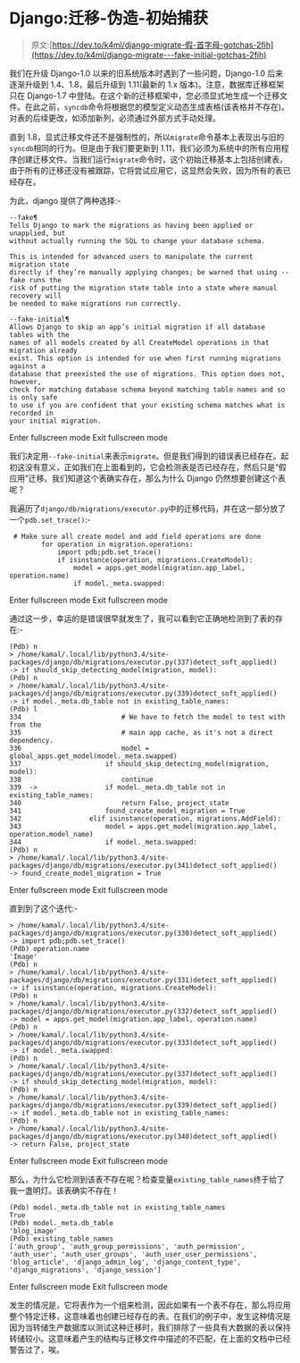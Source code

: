 # Django:迁移-伪造-初始捕获

> 原文:[https://dev.to/k4ml/django-migrate-假-首字母-gotchas-2fih](https://dev.to/k4ml/django-migrate---fake-initial-gotchas-2fih)

我们在升级 Django-1.0 以来的旧系统版本时遇到了一些问题，Django-1.0 后来逐渐升级到 1.4、1.8，最后升级到 1.11(最新的 1.x 版本)。注意，数据库迁移框架只在 Django-1.7 中登陆。在这个新的迁移框架中，您必须显式地生成一个迁移文件。在此之前，`syncdb`命令将根据您的模型定义动态生成表格(该表格并不存在)。对表的后续更改，如添加新列，必须通过外部方式手动处理。

直到 1.8，显式迁移文件还不是强制性的，所以`migrate`命令基本上表现出与旧的`syncdb`相同的行为。但是由于我们要更新到 1.11，我们必须为系统中的所有应用程序创建迁移文件。当我们运行`migrate`命令时，这个初始迁移基本上包括创建表，由于所有的迁移还没有被跟踪，它将尝试应用它，这显然会失败，因为所有的表已经存在。

为此，django 提供了两种选择:-

```
--fake¶
Tells Django to mark the migrations as having been applied or unapplied, but
without actually running the SQL to change your database schema.

This is intended for advanced users to manipulate the current migration state
directly if they’re manually applying changes; be warned that using --fake runs the
risk of putting the migration state table into a state where manual recovery will
be needed to make migrations run correctly.

--fake-initial¶
Allows Django to skip an app’s initial migration if all database tables with the
names of all models created by all CreateModel operations in that migration already
exist. This option is intended for use when first running migrations against a
database that preexisted the use of migrations. This option does not, however,
check for matching database schema beyond matching table names and so is only safe
to use if you are confident that your existing schema matches what is recorded in
your initial migration. 
```

Enter fullscreen mode Exit fullscreen mode

我们决定用`--fake-initial`来表示`migrate`。但是我们得到的错误表已经存在。起初这没有意义，正如我们在上面看到的，它会检测表是否已经存在，然后只是“假应用”迁移。我们知道这个表确实存在，那么为什么 Django 仍然想要创建这个表呢？

我遍历了`django/db/migrations/executor.py`中的迁移代码，并在这一部分放了一个`pdb.set_trace()`:-

```
 # Make sure all create model and add field operations are done
        for operation in migration.operations:
            import pdb;pdb.set_trace()
            if isinstance(operation, migrations.CreateModel):
                model = apps.get_model(migration.app_label, operation.name)
                if model._meta.swapped: 
```

Enter fullscreen mode Exit fullscreen mode

通过这一步，幸运的是错误很早就发生了，我可以看到它正确地检测到了表的存在:-

```
(Pdb) n
> /home/kamal/.local/lib/python3.4/site-packages/django/db/migrations/executor.py(337)detect_soft_applied()
-> if should_skip_detecting_model(migration, model):
(Pdb) n
> /home/kamal/.local/lib/python3.4/site-packages/django/db/migrations/executor.py(339)detect_soft_applied()
-> if model._meta.db_table not in existing_table_names:
(Pdb) l
334                         # We have to fetch the model to test with from the
335                         # main app cache, as it's not a direct dependency.
336                         model = global_apps.get_model(model._meta.swapped)
337                     if should_skip_detecting_model(migration, model):
338                         continue
339  ->                 if model._meta.db_table not in existing_table_names:
340                         return False, project_state
341                     found_create_model_migration = True
342                 elif isinstance(operation, migrations.AddField):
343                     model = apps.get_model(migration.app_label, operation.model_name)
344                     if model._meta.swapped:
(Pdb) n
> /home/kamal/.local/lib/python3.4/site-packages/django/db/migrations/executor.py(341)detect_soft_applied()
-> found_create_model_migration = True 
```

Enter fullscreen mode Exit fullscreen mode

直到到了这个迭代:-

```
> /home/kamal/.local/lib/python3.4/site-packages/django/db/migrations/executor.py(330)detect_soft_applied()
-> import pdb;pdb.set_trace()
(Pdb) operation.name
'Image'
(Pdb) n
> /home/kamal/.local/lib/python3.4/site-packages/django/db/migrations/executor.py(331)detect_soft_applied()
-> if isinstance(operation, migrations.CreateModel):
(Pdb) n
> /home/kamal/.local/lib/python3.4/site-packages/django/db/migrations/executor.py(332)detect_soft_applied()
-> model = apps.get_model(migration.app_label, operation.name)
(Pdb) n
> /home/kamal/.local/lib/python3.4/site-packages/django/db/migrations/executor.py(333)detect_soft_applied()
-> if model._meta.swapped:
(Pdb) n
> /home/kamal/.local/lib/python3.4/site-packages/django/db/migrations/executor.py(337)detect_soft_applied()
-> if should_skip_detecting_model(migration, model):
(Pdb) n
> /home/kamal/.local/lib/python3.4/site-packages/django/db/migrations/executor.py(339)detect_soft_applied()
-> if model._meta.db_table not in existing_table_names:
(Pdb) n
> /home/kamal/.local/lib/python3.4/site-packages/django/db/migrations/executor.py(340)detect_soft_applied()
-> return False, project_state 
```

Enter fullscreen mode Exit fullscreen mode

那么，为什么它检测到该表不存在呢？检查变量`existing_table_names`终于给了我一盏明灯。该表确实不存在！

```
(Pdb) model._meta.db_table not in existing_table_names
True
(Pdb) model._meta.db_table
'blog_image'
(Pdb) existing_table_names
['auth_group', 'auth_group_permissions', 'auth_permission', 'auth_user', 'auth_user_groups', 'auth_user_user_permissions', 'blog_article', 'django_admin_log', 'django_content_type', 'django_migrations', 'django_session'] 
```

Enter fullscreen mode Exit fullscreen mode

发生的情况是，它将表作为一个组来检测，因此如果有一个表不存在，那么将应用整个特定迁移，这意味着也创建已经存在的表。在我们的例子中，发生这种情况是因为当转储生产数据库以测试这种迁移时，我们排除了一些具有大数据的表以保持转储较小。这意味着产生的结构与迁移文件中描述的不匹配，在上面的文档中已经警告过了，唉。